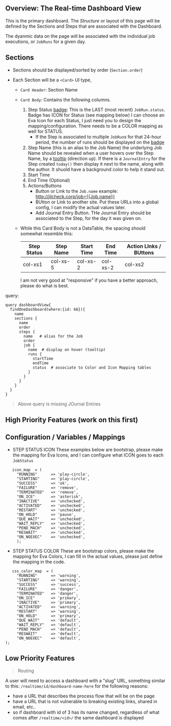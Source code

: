 ## Overview: The Real-time Dashboard View

This is the primary dashboard. The _Structure_ or layout of this page will be defined by the Sections and Steps that are associated with the Dashboard.

The dyanmic data on the page will be associated with the individual job executions, or `JobRuns` for a given day.

## Sections

- Sections should be displayed/sorted by order (`Section.order`)
- Each Section will be a `<Card>` UI type,

  - `Card Header`: Section Name
  - `Card Body`: Contains the following columns.
    1. Step Status [badge](https://getbootstrap.com/docs/4.0/components/badge/): This is the LAST (most recent) `JobRun.status`. Badge has ICON for Status (see mapping below) I can choose an Eva Icon for each Status, I just need you to design the mapping/configuration. There needs to be a COLOR mapping as well for STATUS.
       - If the Step is associated to multiple `JobRun`s for that 24-hour period, the number of runs should be displayed on the [badge](https://getbootstrap.com/docs/4.0/components/badge/)
    2. Step Name (this is an alias to the Job Name) the underlying Job Name should be revealed when a user hovers over the Step Name, by a [tooltip](https://akveo.github.io/nebular/docs/components/tooltip/overview#nbtooltipdirective) (direction up). If there is a `JournalEntry` for the Step created `today()` then display it next to the name, along with the author. It shuold have a background color to help it stand out.
    3. Start Time
    4. End Time (Optional)
    5. Actions/Buttons
       - Button or Link to the `Job.name` example: http://jilcheck.corp/job={{Job.name}}
       - BUtton or Link to another site. Put these URLs into a global config, I can modify the actual values later.
       - Add Journal Entry Button. THe Journal Entry should be associated to the Step, for the day it was given on.
  - While this Card Body is not a DataTable, the spacing should somewhat resemble this:

    | Step Status | Step Name | Start Time | End Time | Action LInks / BUttons |
    | ----------- | --------- | ---------- | -------- | ---------------------- |
    | col-xs1     | col-xs-5  | col-xs-2   | col-xs-2 | col-xs2                |

    I am not very good at "responsive" if you have a better approach, please do what is best.

query:

```
query dashboardView{
  findOneDashboard(where:{id: 66}){
    name
    sections {
      name
      order
      steps {
        name   # alias for the Job
        order
        job {
          name  # display on hover (tooltip)
          runs {
            startTime
            endTime
            status  # associate to Color and Icon Mapping tables
          }
        }
      }
    }
  }
}
```

> Above query is missing JOurnal Entries

## High Priority Features (work on this first)

## Configuration / Variables / Mappings

- STEP STATUS ICON
  These examples below are bootstrap, please make the mapping for Eva Icons, and I can configure what ICON goes to each `JobStatus`

```
   icon_map  = (
     "RUNNING"		=> 'play-circle',
     "STARTING"		=> 'play-circle',
     "SUCCESS"		=> 'ok',
     "FAILURE"		=> 'remove',
     "TERMINATED"	=> 'remove',
     "ON_ICE"		=> 'asterisk',
     "INACTIVE"		=> 'unchecked',
     "ACTIVATED"	=> 'unchecked',
     "RESTART"		=> 'unchecked',
     "ON_HOLD"		=> 'pause',
     "QUE_WAIT"		=> 'unchecked',
     "WAIT_REPLY"	=> 'unchecked',
     "PEND_MACH"	=> 'unchecked',
     "RESWAIT"		=> 'unchecked',
     "ON_NOEXEC"	=> 'unchecked',
     );
```

- STEP STATUS COLOR
  These are bootstrap colors, please make the mapping for Eva Colors, I can fill in the actual values, please just define the mapping in the code.

```
   css_color_map  = (
     "RUNNING"		=> 'warning',
     "STARTING"		=> 'warning',
     "SUCCESS"		=> 'success',
     "FAILURE"		=> 'danger',
     "TERMINATED"	=> 'danger',
     "ON_ICE"		=> 'primary',
     "INACTIVE"		=> 'primary',
     "ACTIVATED"	=> 'warning',
     "RESTART"		=> 'warning',
     "ON_HOLD"		=> 'primary',
     "QUE_WAIT"		=> 'default',
     "WAIT_REPLY"	=> 'default',
     "PEND_MACH"	=> 'default',
     "RESWAIT"		=> 'default',
     "ON_NOEXEC"	=> 'default',
);
```

## Low Priority Features

> Routing

A user will need to access a dashboard with a "slug" URL, something similar to this: `/realtime/id/dashboard-name-here` for the following reasons:

- have a URL that describes the process flow that will be on the page
- have a URL that is not vulnerable to breaking existing links, shared in email, etc..
- so if dashboard with id of 3 has its name changed, regardless of what comes after `/realtime/<id>/` the same dashboard is displayed
